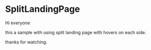 # SplitLandingPage

Hi everyone

this a sample with using split landing page with hovers on each side.

thanks for watching.
